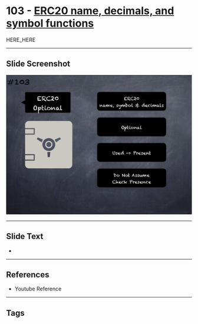 # 103 - [ERC20 name, decimals, and symbol functions](ERC20%20name,%20decimals,%20and%20symbol%20functions.md)

HERE_HERE

___
## Slide Screenshot
![0103.png](../../images/pitfalls_and_best_practices201/103.png)
___
## Slide Text
- 
___
## References
- Youtube Reference
___
## Tags